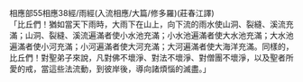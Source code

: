 相應部55相應38經/雨經(入流相應/大篇/修多羅)(莊春江譯)  
「比丘們！猶如當天下雨時，大雨下在山上，向下流的雨水使山洞、裂縫、溪流充滿；山洞、裂縫、溪流遍滿者使小水池充滿；小水池遍滿者使大水池充滿；大水池遍滿者使小河充滿；小河遍滿者使大河充滿；大河遍滿者使大海洋充滿。同樣的，比丘們！對聖弟子來說，凡對佛不壞淨、對法不壞淨、對僧團不壞淨，以及聖者所愛的戒，當這些法流動，到彼岸後，導向諸煩惱的滅盡。」  
  
  
